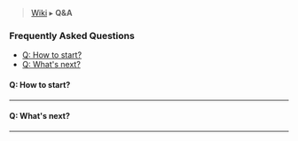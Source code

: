 > [Wiki](Home) ▸ **Q&A**

### Frequently Asked Questions

- [Q: How to start?](#q-how-to-start)
- [Q: What's next?](#q-whats-next)

#### Q: How to start?
------------------



#### Q: What's next?
------------------
